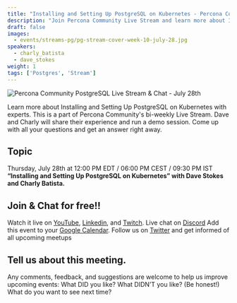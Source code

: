 ```yaml
---
title: "Installing and Setting Up PostgreSQL on Kubernetes - Percona Community PostgreSQL Live Stream & Chat - July, 28th"
description: "Join Percona Community Live Stream and learn more about Installing and Setting Up PostgreSQL on Kubernetes on Thursday, July 28th at 12:00 PM EDT / 06:00 PM CEST / 09:30 PM IST"
draft: false
images:
  - events/streams-pg/pg-stream-cover-week-10-july-28.jpg
speakers:
  - charly_batista
  - dave_stokes
weight: 1
tags: ['Postgres', 'Stream']
---
```


![Percona Community PostgreSQL Live Stream & Chat - July 28th](events/streams-pg/pg-stream-cover-week-10-july-28.jpg)

Learn more about Installing and Setting Up PostgreSQL on Kubernetes with experts. This is a part of Percona Community's bi-weekly  Live Stream. Dave and Charly will share their experience and run a demo session. Come up with all your questions and get an answer right away.

## Topic
Thursday, July 28th at 12:00 PM EDT / 06:00 PM CEST / 09:30 PM IST
**“Installing and Setting Up PostgreSQL on Kubernetes” with Dave Stokes and Charly Batista.**

## Join & Chat for free!!
Watch it live on [YouTube](https://www.youtube.com/watch?v=vO5pHTRONJQ), [Linkedin](https://www.linkedin.com/video/event/urn:li:ugcPost:6953014407266242560/), and [Twitch](https://www.linkedin.com/video/event/urn:li:ugcPost:6952248159553167360/).
Live chat on [Discord](http://per.co.na/discord)
Add this event to your [Google Calendar](https://calendar.google.com/event?action=TEMPLATE&tmeid=a251OWMxdmY2cnNxdnUxOGExc2x2aTJhbXFfMjAyMjA3MjhUMTYwMDAwWiBmcmVkZWwubWFtaW5kcmFAcGVyY29uYS5jb20&tmsrc=fredel.mamindra%40percona.com).
Follow us on [Twitter](https://twitter.com/PerconaBytes) and get informed of all upcoming meetups

## Tell us about this meeting.
Any comments, feedback, and suggestions are welcome to help us improve upcoming events:
What DID you like?
What DIDN’T you like? (Be honest!)
What do you want to see next time?

